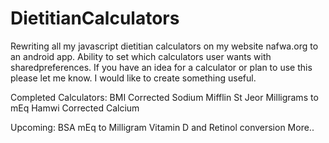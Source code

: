 # DietitianCalculators
Rewriting all my javascript dietitian calculators on my website nafwa.org to an android app. Ability to set which calculators user wants with sharedpreferences. If you have an idea for a calculator or plan to use this please let me know. I would like to create something useful. 

Completed Calculators:
BMI
Corrected Sodium
Mifflin St Jeor
Milligrams to mEq
Hamwi
Corrected Calcium

Upcoming:
BSA
mEq to Milligram
Vitamin D and Retinol conversion
More..

